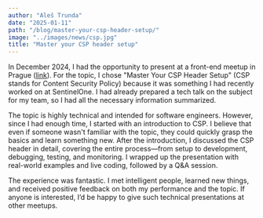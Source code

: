 ```yaml
---
author: "Aleš Trunda"
date: "2025-01-11"
path: "/blog/master-your-csp-header-setup/"
image: "../images/news/csp.jpg"
title: "Master your CSP header setup"
---
```


In December 2024, I had the opportunity to present at a front-end meetup in Prague ([link](https://www.meetup.com/outreach-prague-group/events/304755420/)). For the topic, I chose "Master Your CSP Header Setup" (CSP stands for Content Security Policy) because it was something I had recently worked on at SentinelOne. I had already prepared a tech talk on the subject for my team, so I had all the necessary information summarized.

The topic is highly technical and intended for software engineers. However, since I had enough time, I started with an introduction to CSP. I believe that even if someone wasn't familiar with the topic, they could quickly grasp the basics and learn something new. After the introduction, I discussed the CSP header in detail, covering the entire process—from setup to development, debugging, testing, and monitoring. I wrapped up the presentation with real-world examples and live coding, followed by a Q&A session.

The experience was fantastic. I met intelligent people, learned new things, and received positive feedback on both my performance and the topic. If anyone is interested, I’d be happy to give such technical presentations at other meetups.
